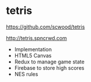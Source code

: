 # tetris
https://github.com/scwood/tetris

http://tetris.spncrwd.com
* Implementation
* HTML5 Canvas
* Redux to manage game state
* Firebase to store high scores
* NES rules
